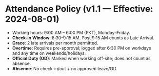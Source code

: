 # Attendance Policy (v1.1 — Effective: 2024-08-01)

- Working hours: 9:00 AM – 6:00 PM (PKT), Monday–Friday.
- **Check-in Window**: 8:30–9:15 AM. Post 9:15 AM counts as Late Arrival.
- **Grace**: 2 late arrivals per month permitted.
- **Overtime**: Requires pre-approval; logged after 6:30 PM on workdays and any time on weekends/holidays.
- **Official Duty (OD)**: Marked when working off-site; does not count as absence.
- **Absence**: No check-in/out + no approved leave/OD.
